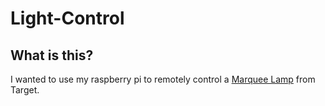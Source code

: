 # Light-Control
## What is this?
I wanted to use my raspberry pi to remotely control a [Marquee Lamp](https://www.target.com/p/marquee-letter-light-brass-threshold-153/-/A-53240903) from Target.
